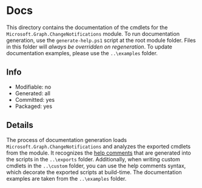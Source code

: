 # Docs
This directory contains the documentation of the cmdlets for the `Microsoft.Graph.ChangeNotifications` module. To run documentation generation, use the `generate-help.ps1` script at the root module folder. Files in this folder will *always be overridden on regeneration*. To update documentation examples, please use the `..\examples` folder.

## Info
- Modifiable: no
- Generated: all
- Committed: yes
- Packaged: yes

## Details
The process of documentation generation loads `Microsoft.Graph.ChangeNotifications` and analyzes the exported cmdlets from the module. It recognizes the [help comments](https://docs.microsoft.com/powershell/module/microsoft.powershell.core/about/about_comment_based_help) that are generated into the scripts in the `..\exports` folder. Additionally, when writing custom cmdlets in the `..\custom` folder, you can use the help comments syntax, which decorate the exported scripts at build-time. The documentation examples are taken from the `..\examples` folder.